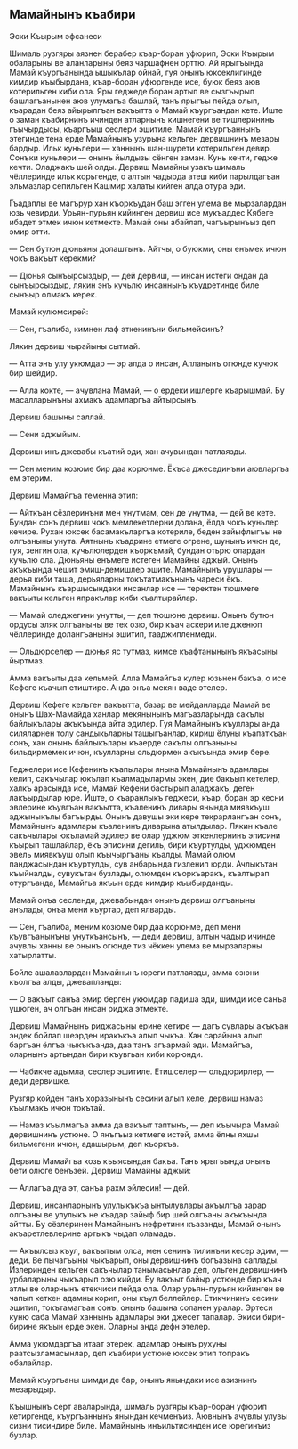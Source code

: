 ## Мамайнынъ къабири

Эски Къырым эфсанеси

Шималь рузгяры аязнен берабер къар-боран уфюрип, Эски Къырым обаларыны ве аланларыны беяз чаршафнен орттю.
Ай ярыгъында Мамай къургъанында ышыкълар ойнай, гуя онынъ юксеклигинде кимдир къыбырдана, къар-боран уфюргенде исе, буюк беяз аюв котерильген киби ола.
Яры геджеде боран артып ве сызгъырып башлагъанынен аюв улумагъа башлай, танъ ярыгъы пейда олып, къарадан беяз айырылгъан вакъытта о Мамай къургъандан кете.
Иште о заман къабирнинъ ичинден атларнынъ кишнегени ве тишлерининъ гъычырдысы, къаргъыш сеслери эшитиле.
Мамай къургъаннынъ этегинде тена ерде Мамайнынъ узурына кельген дервишнинъ мезары бардыр.
Ильк куньлери — ханнынъ шан-шурети котерильген девир.
Сонъки куньлери — онынъ йылдызы сёнген заман.
Кунь кечти, гедже кечти.
Оладжакъ шей олды.
Дервиш Мамайны узакъ шималь чёллеринде ильк корьгенде, о алтын чадырда атеш киби парылдагъан эльмазлар сепильген Кашмир халаты кийген алда отура эди.

Гъадаплы ве магърур хан къоркъудан баш эгген улема ве мырзалардан юзь чевирди.
Урьян-пурьян кийинген дервиш исе мукъаддес Кябеге ибадет этмек ичюн кетмекте.
Мамай оны абайлап, чагъырынъыз деп эмир этти.

— Сен бутюн дюньяны долаштынъ.
Айтчы, о буюкми, оны енъмек ичюн чокъ вакъыт керекми?

— Дюнья сынъырсыздыр, — дей дервиш, — инсан истеги ондан да сынъырсыздыр, лякин энъ кучьлю инсаннынъ къудретинде биле сынъыр олмакъ керек.

Мамай кулюмсирей:

— Сен, гъалиба, кимнен лаф эткенинъни бильмейсинъ?

Лякин дервиш чырайыны сытмай.

— Атта энъ улу укюмдар — эр алда о инсан, Алланынъ огюнде кучюк бир шейдир.

— Алла кокте, — ачувлана Мамай, — о ердеки ишлерге къарышмай.
Бу масалларынъны ахмакъ адамларгъа айтырсынъ.

Дервиш башыны саллай.

— Сени аджыйым.

Дервишнинъ джевабы къатий эди, хан ачувындан патлаязды.

— Сен меним козюме бир даа корюнме.
Ёкъса джесединъни аювларгъа ем этерим.

Дервиш Мамайгъа теменна этип:

— Айткъан сёзлеринъни мен унутмам, сен де унутма, — дей ве кете.
Бундан сонъ дервиш чокъ мемлекетлерни долана, ёлда чокъ куньлер кечире.
Рухан юксек басамакъларгъа котериле, беден зайыфлыгъы не олгъаныны унута.
Аятнынъ къадрине етмеге огрене, шунынъ ичюн де, гуя, зенгин ола, кучьлюлерден къоркъмай, бундан отьрю олардан кучьлю ола.
Дюньяны енъмеге истеген Мамайны аджый.
Онынъ акъкъында чешит эмиш-демишлер эшите.
Мамайнынъ урушлары — дерья киби таша, дерьяларны токътатмакънынъ чареси ёкъ.
Мамайнынъ къаршысындаки инсанлар исе — теректен тюшмеге вакъыты кельген япракълар киби къалтырайлар.

— Мамай оледжегини унутты, — деп тюшюне дервиш.
Онынъ бутюн ордусы эляк олгъаныны ве тек озю, бир къач аскери иле дженюп чёллеринде долангъаныны эшитип, тааджипленмеди.

— Ольдюрселер — дюнья яс тутмаз, кимсе къафтанынынъ якъасыны йыртмаз.

Амма вакъыты даа кельмей.
Алла Мамайгъа кулер юзьнен бакъа, о исе Кефеге къачып етиштире.
Анда онъа мекян ваде этелер.

Дервиш Кефеге кельген вакъытта, базар ве мейданларда Мамай ве онынъ Шах-Мамайда ханлар мекянынынъ магъазларында сакълы байлыкълары акъкъында айта эдилер.
Гуя Мамайнынъ къуллары анда силяларнен толу сандыкьларны ташыгъанлар, кириш ёлуны къапаткъан сонъ, хан онынъ байлыкълары къаерде сакълы олгъаныны бильдирмемек ичюн, къулларны ольдюрмек акъкъында эмир бере.

Геджелери исе Кефенинъ къапылары янына Мамайнынъ адамлары келип, сакъчылар юкълап къалмадылармы экен, дие бакъып кетелер, халкъ арасында исе, Мамай Кефени бастырып аладжакъ, деген лакъырдылар юре.
Иште, о къаранлыкъ геджеси, къар, боран эр кесни эвлерине къувгъан вакъытта, къаленинъ дивары янында миявкъуш аджыныкълы багъырды.
Онынъ давушы эки кере текрарлангъан сонъ, Мамайнынъ адамлары къаленинъ диварына атылдылар.
Лякин къале сакъчылары юкъламай эдилер ве олар уджюм эткенлернинъ эписини къырып ташлайлар, ёкъ эписини дегиль, бири къуртулды, уджюмден эвель миявкъуш олып къычыргъаны къалды.
Мамай олюм панджасындан къуртулды, сув анбарында гизленип юрди.
Ачлыкътан къыйналды, сувукътан бузлады, олюмден къоркъаракъ, къалтырап отургъанда, Мамайгьа якъын ерде кимдир къыбырданды.

Мамай онъа сесленди, джевабындан онынъ дервиш олгъаныны анълады, онъа мени къуртар, деп ялварды.

— Сен, гъалиба, меним козюме бир даа корюнме, деп мени къувгъанынъны унуткъансынъ, — деди дервиш, алтын чадыр ичинде ачувлы ханны ве онынъ огюнде тиз чёккен улема ве мырзаларны хатырлатты.

Бойле ашалавлардан Мамайнынъ юреги патлаязды, амма озюни къолгъа алды, джевапланды:

— О вакъыт санъа эмир берген укюмдар падиша эди, шимди исе санъа ушюген, ач олгъан инсан риджа этмекте.

Дервиш Мамайнынъ риджасыны ерине кетире — дагъ сувлары акъкъан эндек бойлап шеэрден иракъкъа алып чыкъа.
Хан сарайына алып баргъан ёлгъа чыкъкъанда, даа танъ агъармай эди.
Мамайгъа, оларнынъ артындан бири къувгьан киби корюнди.

— Чабикче адымла, сеслер эшитиле.
Етишселер — ольдюрирлер, — деди дервишке.

Рузгяр койден танъ хоразынынъ сесини алып келе, дервиш намаз къылмакъ ичюн токътай.

— Намаз къылмагъа амма да вакъыт таптынъ, — деп къычыра Мамай дервишнинъ устюне.
О янъгъыз кетмеге истей, амма ёлны яхшы бильмегени ичюн, адашырым, деп къоркъа.

Дервиш Мамайгъа козь къыясындан бакъа.
Танъ ярыгъында онынъ бети олюге бенъзей.
Дервиш Мамайны аджый:

— Аллагъа дуа эт, санъа рахм эйлесин! — дей.

Дервиш, инсанларнынъ улулыкъкъа ынтылувлары акъылгъа зарар олгъаны ве улулыкъ не къадар зайыф бир шей олгъаны акъкъында айтты.
Бу сёзлеринен Мамайнынъ нефретини къазанды, Мамай онынъ акъаретлевлерине артыкъ чыдап оламады.

— Акъылсыз къул, вакъытым олса, мен сенинъ тилинъни кесер эдим, — деди.
Ве пычагъыны чыкъарып, оны дервишнинъ богъазына саплады.
Излеринден кельген сакъчылар танымасынлар деп, ольген дервишнинъ урбаларыны чыкъарып озю кийди.
Бу вакъыт байыр устюнде бир къач атлы ве оларнынъ етекчиси пейда ола.
Олар урьян-пурьян кийинген ве чапып кеткен адамны корип, оны къул беллейлер.
Етикчининъ сесини эшитип, токътамагъан сонъ, онынъ башына сопанен уралар.
Эртеси куню саба Мамай ханнынъ адамлары эки джесет тапалар.
Экиси бири-бирине якъын ерде экен.
Оларны анда дефн этелер.

Амма укюмдаргъа итаат этерек, адамлар онынъ рухуны раатсызламасынлар, деп къабири устюне юксек этип топракъ обалайлар.

Мамай къургъаны шимди де бар, онынъ янындаки исе азизнинъ мезарыдыр.

Къышнынъ серт аваларында, шималь рузгяры къар-боран уфюрип кетиргенде, къургъаннынъ янындан кечменъиз.
Аювнынъ ачувлы улувы сизни тисиндире биле.
Мамайнынъ инъильтисинден исе юрегинъиз бузлар.

